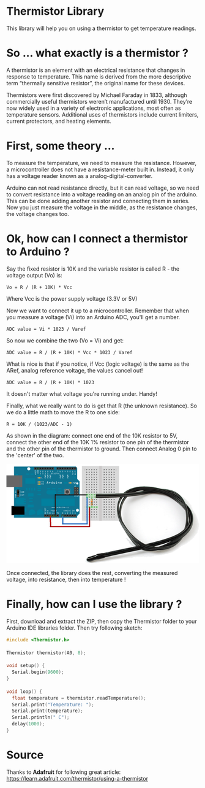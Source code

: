 # Thermistor Library

This library will help you on using a thermistor to get temperature readings. 

# So ... what exactly is a thermistor ?

A thermistor is an element with an electrical resistance that changes in response to temperature. This name is derived from the more descriptive term “thermally sensitive resistor”, the original name for these devices.

Thermistors were first discovered by Michael Faraday in 1833, although commercially useful thermistors weren’t manufactured until 1930. They’re now widely used in a variety of electronic applications, most often as temperature sensors. Additional uses of thermistors include current limiters, current protectors, and heating elements. 

# First, some theory ...

To measure the temperature, we need to measure the resistance. However, a microcontroller does not have a resistance-meter built in. Instead, it only has a voltage reader known as a analog-digital-converter.

Arduino can not read resistance directly, but it can read voltage, so we need to convert resistance into a voltage reading on an analog pin of the arduino. This can be done adding another resistor and connecting them in series. Now you just measure the voltage in the middle, as the resistance changes, the voltage changes too.

# Ok, how can I connect a thermistor to Arduino ?

Say the fixed resistor is 10K and the variable resistor is called R - the voltage output (Vo) is:

```
Vo = R / (R + 10K) * Vcc
```

Where Vcc is the power supply voltage (3.3V or 5V)

Now we want to connect it up to a microcontroller. Remember that when you measure a voltage (Vi) into an Arduino ADC, you'll get a number.

```
ADC value = Vi * 1023 / Varef
```

So now we combine the two (Vo = Vi) and get:

```
ADC value = R / (R + 10K) * Vcc * 1023 / Varef
```

What is nice is that if you notice, if Vcc (logic voltage) is the same as the ARef, analog reference voltage, the values cancel out!

```
ADC value = R / (R + 10K) * 1023
```

It doesn't matter what voltage you're running under. Handy!

Finally, what we really want to do is get that R (the unknown resistance). So we do a little math to move the R to one side:

```
R = 10K / (1023/ADC - 1) 
```

As shown in the diagram: connect one end of the 10K resistor to 5V, connect the other end of the 10K 1% resistor to one pin of the thermistor and the other pin of the thermistor to ground. Then connect Analog 0 pin to the 'center' of the two.

![Connection diagram](https://github.com/wyunreal/ThermistorLibrary/blob/master/ThermistorConnection.png)

Once connected, the library does the rest, converting the measured voltage, into resistance, then into temperature !

# Finally, how can I use the library ?

First, download and extract the ZIP, then copy the Thermistor folder to your Arduino IDE libraries folder. Then try following sketch:

```C++
#include <Thermistor.h>

Thermistor thermistor(A0, 8);

void setup() {
  Serial.begin(9600);
}

void loop() {
  float temperature = thermistor.readTemperature();
  Serial.print("Temperature: ");
  Serial.print(temperature);
  Serial.println(" C");
  delay(1000);
}

```

# Source

Thanks to **Adafruit** for following great article:
https://learn.adafruit.com/thermistor/using-a-thermistor
